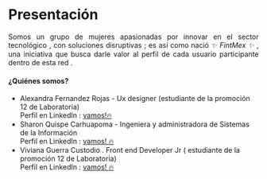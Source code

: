 # Presentación 
<p align="justify">Somos un grupo de mujeres apasionadas por innovar en el sector tecnológico , con soluciones disruptivas ; es así como nació <em><i> ✨ FintMex ✨ </i></em> , una iniciativa que busca darle valor al perfil de cada usuario participante dentro de esta red . </p>

#### ¿Quiénes somos?
- Alexandra Fernandez Rojas - Ux designer (estudiante de la promoción 12 de Laboratoria)<br>
Perfil en LinkedIn : <a target = "_blank" href="https://www.linkedin.com/in/alexandra-fernandez-rojas-764766198/"> vamos!🔥 </a>
- Sharon Quispe Carhuapoma - Ingeniera y administradora de Sistemas de la Información <br>
Perfil en LinkedIn : <a target = "_blank" href="https://www.linkedin.com/in/sharoncquispec/"> vamos! 🔥 </a>
- Viviana Guerra Custodio . Front end Developer Jr ( estudiante de la promoción 12 de Laboratoria)<br>
Perfil en LinkedIn : <a target = "_blank" href="https://www.linkedin.com/in/vivianaguerracustodio/"> vamos! 🔥 </a> 
